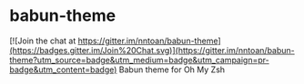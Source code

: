 # babun-theme

[![Join the chat at https://gitter.im/nntoan/babun-theme](https://badges.gitter.im/Join%20Chat.svg)](https://gitter.im/nntoan/babun-theme?utm_source=badge&utm_medium=badge&utm_campaign=pr-badge&utm_content=badge)
Babun theme for Oh My Zsh
